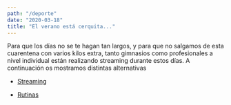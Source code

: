 ```yaml
---
path: "/deporte"
date: "2020-03-18"
title: "El verano está cerquita..."
---
```


Para que los días no se te hagan tan largos, y para que no salgamos de esta cuarentena con varios kilos extra, tanto gimnasios como profesionales a nivel individual están realizando streaming durante estos días. A continuación os mostramos distintas alternativas

- [Streaming](deporte/streaming)

- [Rutinas](deporte/rutinas)
